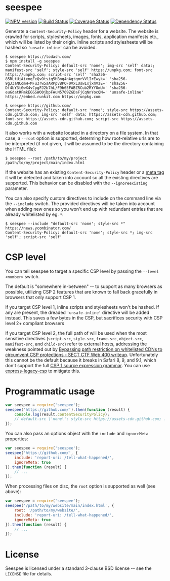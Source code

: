 seespee
=======

[![NPM version](https://badge.fury.io/js/seespee.svg)](http://badge.fury.io/js/seespee)
[![Build Status](https://travis-ci.org/papandreou/seespee.svg?branch=master)](https://travis-ci.org/papandreou/seespee)
[![Coverage Status](https://img.shields.io/coveralls/papandreou/seespee.svg)](https://coveralls.io/r/papandreou/seespee?branch=master)
[![Dependency Status](https://david-dm.org/papandreou/seespee.svg)](https://david-dm.org/papandreou/seespee)

Generate a `Content-Security-Policy` header for a website. The website is crawled
for scripts, stylesheets, images, fonts, application manifests etc., which will
be listed by their origin. Inline scripts and stylesheets will be hashed so
`'unsafe-inline'` can be avoided.


```
$ seespee https://lodash.com/
$ npm install -g seespee
Content-Security-Policy: default-src 'none'; img-src 'self' data:; manifest-src 'self'; style-src 'self' https://unpkg.com; font-src https://unpkg.com; script-src 'self' 'sha256-85RLtUiAixnqFeQvOtsiq5HBnq4nAgtgmrVVlIrEwyk=' 'sha256-9gJ3aNComH+MFu3rw5sARPpvBPOF0VxLUsw1xjxmVzE=' 'sha256-Df4bY3tGwX4vCpgFJ2b7hL/F9h65FABZRCub2RYYOmU=' 'sha256-euGdatRFmkEGGSWO0jbpFAuN5709ZGDaFjCqNnYocQM=' 'unsafe-inline' https://embed.runkit.com https://unpkg.com
```

```
$ seespee https://github.com/
Content-Security-Policy: default-src 'none'; style-src https://assets-cdn.github.com; img-src 'self' data: https://assets-cdn.github.com; font-src https://assets-cdn.github.com; script-src https://assets-cdn.github.com
```

It also works with a website located in a directory on a file system.
In that case, a `--root` option is supported, determing how root-relative
urls are to be interpreted (if not given, it will be assumed to be the
directory containing the HTML file):

```
$ seespee --root /path/to/my/project /path/to/my/project/main/index.html
```

If the website has an existing `Content-Security-Policy` header or
a [meta tag](https://www.w3.org/TR/CSP2/#delivery-html-meta-element)
it will be detected and taken into account so all the existing directives
are supported. This behavior can be disabled with the `--ignoreexisting`
parameter.

You can also specify custom directives to include on the command line via
the `--include` switch. The provided directives will be taken into account
when adding new ones so you won't end up with redundant entries that are
already whitelisted by eg. `*`:

```
$ seespee --include "default-src 'none'; style-src *" https://news.ycombinator.com/
Content-Security-Policy: default-src 'none'; style-src *; img-src 'self'; script-src 'self'
```

CSP level
=========

You can tell seespee to target a specific CSP level by passing the `--level <number>`
switch.

The default is "somewhere in-between" -- to support as many browsers as possible,
utilizing CSP 2 features that are known to fall back gracefully in browsers that
only support CSP 1.

If you target CSP level 1, inline scripts and stylesheets won't be hashed. If any
are present, the dreaded `'unsafe-inline'` directive will be added instead.
This saves a few bytes in the CSP, but sacrifices security with CSP level 2+ compliant
browsers

If you target CSP level 2, the full path of will be used when the most sensitive
directives (`script-src`, `style-src`, `frame-src`, `object-src`, `manifest-src`,
and `child-src`) refer to external hosts, addressing the weakness pointed out by
[Bypassing path restriction on whitelisted CDNs to circumvent CSP protections -
SECT CTF Web 400 writeup](https://blog.0daylabs.com/2016/09/09/bypassing-csp/).
Unfortunately this cannot be the default because it breaks in Safari 8, 9, and 9.1,
which don't support the full
[CSP 1 source expression grammar](https://www.w3.org/TR/2012/CR-CSP-20121115/#source-list).
You can use [express-legacy-csp](https://github.com/Munter/express-legacy-csp)
to mitigate this.



Programmatic usage
==================

```js
var seespee = require('seespee');
seespee('https://github.com/').then(function (result) {
    console.log(result.contentSecurityPolicy);
    // default-src \'none\'; style-src https://assets-cdn.github.com; ...
});
```

You can also pass an options object with the `include` and `ignoreMeta`
properties:

```js
var seespee = require('seespee');
seespee('https://github.com/', {
    include: 'report-uri: /tell-what-happened/',
    ignoreMeta: true
}).then(function (result) {
    // ...
});
```

When processing files on disc, the `root` option is supported as well
(see above):

```js
var seespee = require('seespee');
seespee('/path/to/my/website/main/index.html', {
    root: '/path/to/my/website/',
    include: 'report-uri: /tell-what-happened/',
    ignoreMeta: true
}).then(function (result) {
    // ...
});
```

License
=======

Seespee is licensed under a standard 3-clause BSD license -- see the
`LICENSE` file for details.
